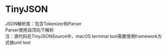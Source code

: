# TinyJSON
JSON解析库：包含Tokenizer和Parser  
Parser使用自顶向下解析  
注：源代码在TinyJSONSource中，macOS terminal tool需要使用framework方式做unit test  
